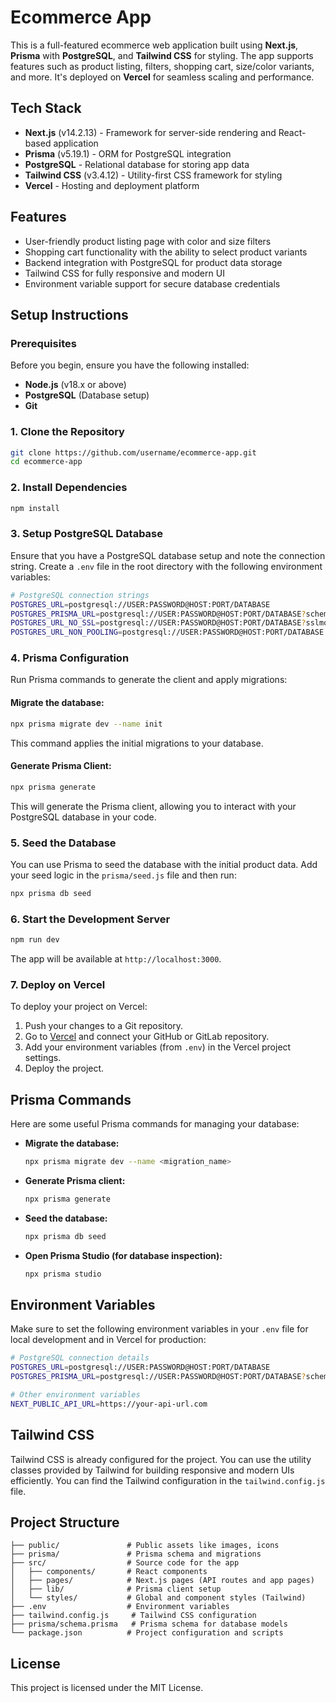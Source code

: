 # Ecommerce App

This is a full-featured ecommerce web application built using **Next.js**, **Prisma** with **PostgreSQL**, and **Tailwind CSS** for styling. The app supports features such as product listing, filters, shopping cart, size/color variants, and more. It's deployed on **Vercel** for seamless scaling and performance.

## Tech Stack

- **Next.js** (v14.2.13) - Framework for server-side rendering and React-based application
- **Prisma** (v5.19.1) - ORM for PostgreSQL integration
- **PostgreSQL** - Relational database for storing app data
- **Tailwind CSS** (v3.4.12) - Utility-first CSS framework for styling
- **Vercel** - Hosting and deployment platform

## Features

- User-friendly product listing page with color and size filters
- Shopping cart functionality with the ability to select product variants
- Backend integration with PostgreSQL for product data storage
- Tailwind CSS for fully responsive and modern UI
- Environment variable support for secure database credentials

## Setup Instructions

### Prerequisites

Before you begin, ensure you have the following installed:

- **Node.js** (v18.x or above)
- **PostgreSQL** (Database setup)
- **Git**

### 1. Clone the Repository

```bash
git clone https://github.com/username/ecommerce-app.git
cd ecommerce-app
```

### 2. Install Dependencies

```bash
npm install
```

### 3. Setup PostgreSQL Database

Ensure that you have a PostgreSQL database setup and note the connection string. Create a `.env` file in the root directory with the following environment variables:

```bash
# PostgreSQL connection strings
POSTGRES_URL=postgresql://USER:PASSWORD@HOST:PORT/DATABASE
POSTGRES_PRISMA_URL=postgresql://USER:PASSWORD@HOST:PORT/DATABASE?schema=public
POSTGRES_URL_NO_SSL=postgresql://USER:PASSWORD@HOST:PORT/DATABASE?sslmode=disable
POSTGRES_URL_NON_POOLING=postgresql://USER:PASSWORD@HOST:PORT/DATABASE
```

### 4. Prisma Configuration

Run Prisma commands to generate the client and apply migrations:

#### Migrate the database:

```bash
npx prisma migrate dev --name init
```

This command applies the initial migrations to your database.

#### Generate Prisma Client:

```bash
npx prisma generate
```

This will generate the Prisma client, allowing you to interact with your PostgreSQL database in your code.

### 5. Seed the Database

You can use Prisma to seed the database with the initial product data. Add your seed logic in the `prisma/seed.js` file and then run:

```bash
npx prisma db seed
```

### 6. Start the Development Server

```bash
npm run dev
```

The app will be available at `http://localhost:3000`.

### 7. Deploy on Vercel

To deploy your project on Vercel:

1. Push your changes to a Git repository.
2. Go to [Vercel](https://vercel.com/) and connect your GitHub or GitLab repository.
3. Add your environment variables (from `.env`) in the Vercel project settings.
4. Deploy the project.

## Prisma Commands

Here are some useful Prisma commands for managing your database:

- **Migrate the database:**

  ```bash
  npx prisma migrate dev --name <migration_name>
  ```

- **Generate Prisma client:**

  ```bash
  npx prisma generate
  ```

- **Seed the database:**

  ```bash
  npx prisma db seed
  ```

- **Open Prisma Studio (for database inspection):**

  ```bash
  npx prisma studio
  ```

## Environment Variables

Make sure to set the following environment variables in your `.env` file for local development and in Vercel for production:

```bash
# PostgreSQL connection details
POSTGRES_URL=postgresql://USER:PASSWORD@HOST:PORT/DATABASE
POSTGRES_PRISMA_URL=postgresql://USER:PASSWORD@HOST:PORT/DATABASE?schema=public

# Other environment variables
NEXT_PUBLIC_API_URL=https://your-api-url.com
```

## Tailwind CSS

Tailwind CSS is already configured for the project. You can use the utility classes provided by Tailwind for building responsive and modern UIs efficiently. You can find the Tailwind configuration in the `tailwind.config.js` file.

## Project Structure

```
├── public/               # Public assets like images, icons
├── prisma/               # Prisma schema and migrations
├── src/                  # Source code for the app
│   ├── components/       # React components
│   ├── pages/            # Next.js pages (API routes and app pages)
│   ├── lib/              # Prisma client setup
│   └── styles/           # Global and component styles (Tailwind)
├── .env                  # Environment variables
├── tailwind.config.js     # Tailwind CSS configuration
├── prisma/schema.prisma   # Prisma schema for database models
└── package.json          # Project configuration and scripts
```

## License

This project is licensed under the MIT License.